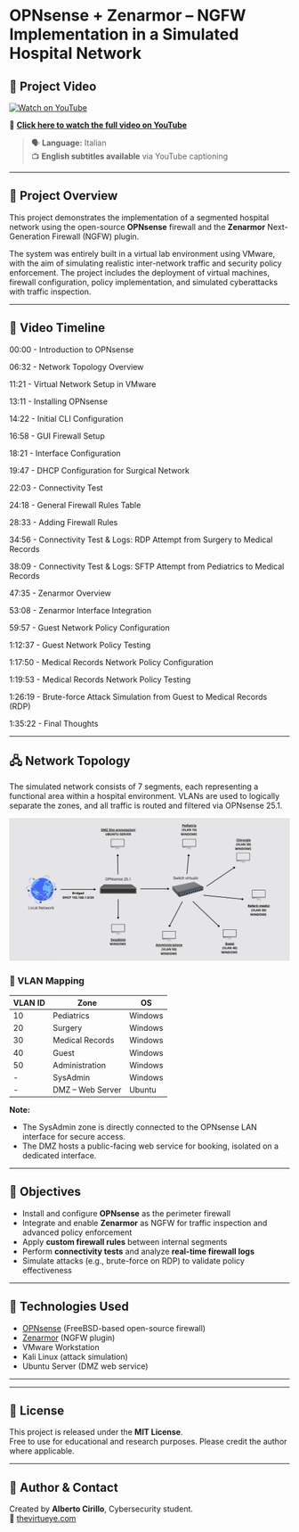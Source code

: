 # OPNsense + Zenarmor – NGFW Implementation in a Simulated Hospital Network

## 🎥 Project Video
[![Watch on YouTube](https://img.youtube.com/vi/14oHS5KB80M/0.jpg)](https://www.youtube.com/watch?v=14oHS5KB80M)

🔗 **[Click here to watch the full video on YouTube](https://www.youtube.com/watch?v=14oHS5KB80M)**

> 🗣️ **Language:** Italian  
> 📺 **English subtitles available** via YouTube captioning

---

## 🧠 Project Overview

This project demonstrates the implementation of a segmented hospital network using the open-source **OPNsense** firewall and the **Zenarmor** Next-Generation Firewall (NGFW) plugin.

The system was entirely built in a virtual lab environment using VMware, with the aim of simulating realistic inter-network traffic and security policy enforcement. The project includes the deployment of virtual machines, firewall configuration, policy implementation, and simulated cyberattacks with traffic inspection.

---

## 📌 Video Timeline

00:00 - Introduction to OPNsense

06:32 - Network Topology Overview

11:21 - Virtual Network Setup in VMware

13:11 - Installing OPNsense

14:22 - Initial CLI Configuration

16:58 - GUI Firewall Setup

18:21 - Interface Configuration

19:47 - DHCP Configuration for Surgical Network

22:03 - Connectivity Test

24:18 - General Firewall Rules Table

28:33 - Adding Firewall Rules

34:56 - Connectivity Test & Logs: RDP Attempt from Surgery to Medical Records

38:09 - Connectivity Test & Logs: SFTP Attempt from Pediatrics to Medical Records

47:35 - Zenarmor Overview

53:08 - Zenarmor Interface Integration

59:57 - Guest Network Policy Configuration

1:12:37 - Guest Network Policy Testing

1:17:50 - Medical Records Network Policy Configuration

1:19:53 - Medical Records Network Policy Testing

1:26:19 - Brute-force Attack Simulation from Guest to Medical Records (RDP)

1:35:22 - Final Thoughts



---

## 🖧 Network Topology

The simulated network consists of 7 segments, each representing a functional area within a hospital environment. VLANs are used to logically separate the zones, and all traffic is routed and filtered via OPNsense 25.1.

![Hospital Network Topology](./Topology.png)

### 🧩 VLAN Mapping

| VLAN ID | Zone              | OS          |
|---------|-------------------|-------------|
| 10      | Pediatrics         | Windows     |
| 20      | Surgery            | Windows     |
| 30      | Medical Records    | Windows     |
| 40      | Guest              | Windows     |
| 50      | Administration     | Windows     |
| -       | SysAdmin           | Windows     |
| -       | DMZ – Web Server   | Ubuntu      |

**Note:**  
- The SysAdmin zone is directly connected to the OPNsense LAN interface for secure access.  
- The DMZ hosts a public-facing web service for booking, isolated on a dedicated interface.

---

## 🎯 Objectives

- Install and configure **OPNsense** as the perimeter firewall
- Integrate and enable **Zenarmor** as NGFW for traffic inspection and advanced policy enforcement
- Apply **custom firewall rules** between internal segments
- Perform **connectivity tests** and analyze **real-time firewall logs**
- Simulate attacks (e.g., brute-force on RDP) to validate policy effectiveness

---

## 🧰 Technologies Used

- [OPNsense](https://opnsense.org/) (FreeBSD-based open-source firewall)
- [Zenarmor](https://www.zenarmor.com/) (NGFW plugin)
- VMware Workstation
- Kali Linux (attack simulation)
- Ubuntu Server (DMZ web service)

---


---

## 📜 License

This project is released under the **MIT License**.  
Free to use for educational and research purposes. Please credit the author where applicable.

---

## 🙋 Author & Contact

Created by **Alberto Cirillo**, Cybersecurity student.  
🔗 [thevirtueye.com](https://thevirtueye.com)


